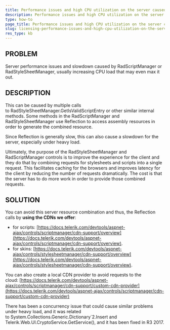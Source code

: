 ```yaml
---
title: Performance issues and high CPU utilization on the server caused by RadStyleSheetManager or RadScriptManager
description: Performance issues and high CPU utilization on the server caused by RadStyleSheetManager or RadScriptManager. Check it now!
type: how-to
page_title: Performance issues and high CPU utilization on the server caused by RadStyleSheetManager or RadScriptManager
slug: licensing-performance-issues-and-high-cpu-utilization-on-the-server-caused-by-radstylesheetmanager-or-radscriptmanager
res_type: kb
---
```



## PROBLEM

Server performance issues and slowdown caused by RadScriptManager or RadStyleSheetManager, usually increasing CPU load that may even max it out.

## DESCRIPTION

This can be caused by multiple calls to RadStyleSheetManager.GetIsValidScriptEntry or other similar internal methods. Some methods in the RadScriptManager and RadStyleSheetManager use Reflection to access assembly resources in order to generate the combined resource.

Since Reflection is generally slow, this can also cause a slowdown for the server, especially under heavy load.

Ultimately, the purpose of the RadStyleSheetManager and RadScriptManager controls is to improve the experience for the client and they do that by combining requests for stylesheets and scripts into a single request. This facilitates caching for the browsers and improves latency for the client by reducing the number of requests dramatically. The cost is that the server has to do more work in order to provide those combined requests.

## SOLUTION

You can avoid this server resource combination and thus, the Reflection calls by **using the CDNs we offer**:

- for scripts: [https://docs.telerik.com/devtools/aspnet-ajax/controls/scriptmanager/cdn-support/overview](https://docs.telerik.com/devtools/aspnet-ajax/controls/scriptmanager/cdn-support/overview).
- for skins: [https://docs.telerik.com/devtools/aspnet-ajax/controls/stylesheetmanager/cdn-support/overview](https://docs.telerik.com/devtools/aspnet-ajax/controls/stylesheetmanager/cdn-support/overview).


You can also create a local CDN provider to avoid requests to the cloud: [https://docs.telerik.com/devtools/aspnet-ajax/controls/scriptmanager/cdn-support/custom-cdn-provider](https://docs.telerik.com/devtools/aspnet-ajax/controls/scriptmanager/cdn-support/custom-cdn-provider)

There has been a concurrency issue that could cause similar problems under heavy load, and it was related to System.Collections.Generic.Dictionary`2.Insert and Telerik.Web.UI.CryptoService.GetService(), and it has been fixed in R3 2017.


 